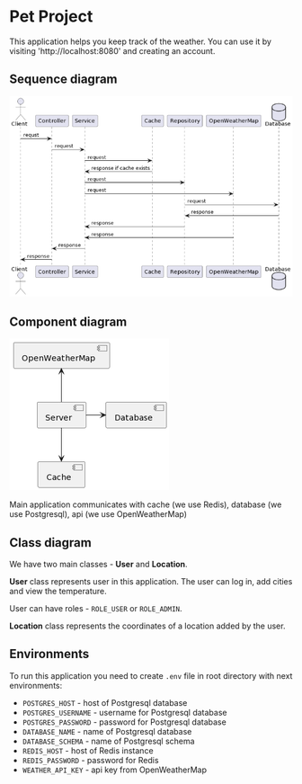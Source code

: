 # Pet Project

This application helps you keep track of the weather.
You can use it by visiting 'http://localhost:8080' and creating an account.

## Sequence diagram

![Sequence diagram](docs/sequence-diagram.png)

## Component diagram

![Component diagram](docs/component-diagram.png)

Main application communicates with cache (we use Redis), database (we use Postgresql), api (we use OpenWeatherMap)

## Class diagram

We have two main classes - **User** and **Location**.

**User** class represents user in this application. The user can log in, add cities and view the temperature.

User can have roles - `ROLE_USER` or `ROLE_ADMIN`.

**Location** class represents the coordinates of a location added by the user.

## Environments

To run this application you need to create `.env` file in root directory with next environments:

- `POSTGRES_HOST` - host of Postgresql database
- `POSTGRES_USERNAME` - username for Postgresql database
- `POSTGRES_PASSWORD` - password for Postgresql database
- `DATABASE_NAME` - name of Postgresql database
- `DATABASE_SCHEMA` - name of Postgresql schema
- `REDIS_HOST` - host of Redis instance
- `REDIS_PASSWORD` - password for Redis
- `WEATHER_API_KEY` - api key from OpenWeatherMap